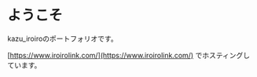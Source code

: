 # ようこそ
kazu_iroiroのポートフォリオです。

[https://www.iroirolink.com/](https://www.iroirolink.com/) でホスティングしています。
